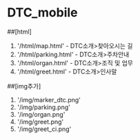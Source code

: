 # DTC_mobile

##[html]
1. '/html/map.html' - DTC소개>찾아오시는 길
2. '/html/parking.html' - DTC소개>주차안내
3. '/html/organ.html' - DTC소개>조직 및 업무
4. '/html/greet.html' - DTC소개>인사말

##[img추가]
1. '/img/marker_dtc.png' 
2. '/img/parking.png'
3. '/img/organ.png'
4. '/img/greet.png'
5. '/img/greet_ci.png'


